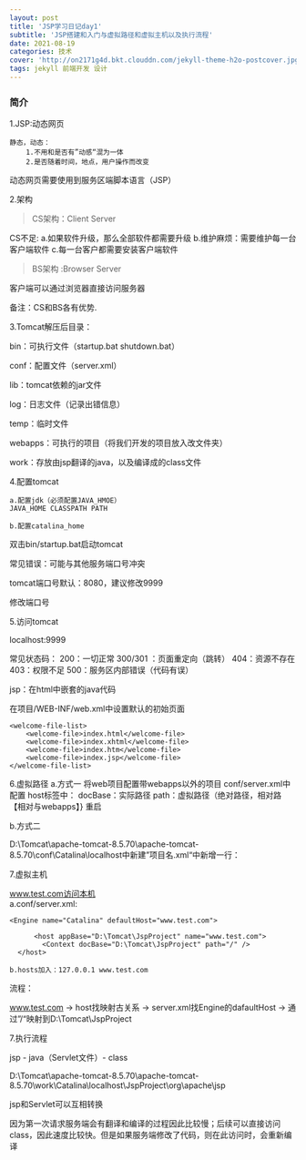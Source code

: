 ```yaml
---
layout: post
title: 'JSP学习日记day1'
subtitle: 'JSP搭建和入门与虚拟路径和虚拟主机以及执行流程'
date: 2021-08-19
categories: 技术
cover: 'http://on2171g4d.bkt.clouddn.com/jekyll-theme-h2o-postcover.jpg'
tags: jekyll 前端开发 设计
---
```


### 简介

1.JSP:动态网页

	静态，动态：
		1.不用和是否有”动感“混为一体
		2.是否随着时间，地点，用户操作而改变

动态网页需要使用到服务区端脚本语言（JSP）

2.架构

> CS架构：Client Server

CS不足:
	a.如果软件升级，那么全部软件都需要升级
	b.维护麻烦：需要维护每一台客户端软件
	c.每一台客户都需要安装客户端软件

> BS架构	:Browser Server

客户端可以通过浏览器直接访问服务器

备注：CS和BS各有优势.

3.Tomcat解压后目录：

bin：可执行文件（startup.bat  shutdown.bat）

conf：配置文件（server.xml）

lib：tomcat依赖的jar文件

log：日志文件（记录出错信息）

temp：临时文件

webapps：可执行的项目（将我们开发的项目放入改文件夹）

work：存放由jsp翻译的java，以及编译成的class文件

4.配置tomcat

	a.配置jdk（必须配置JAVA_HMOE）
	JAVA_HOME CLASSPATH PATH
	
	b.配置catalina_home

双击bin/startup.bat启动tomcat

常见错误：可能与其他服务端口号冲突

tomcat端口号默认：8080，建议修改9999

修改端口号

5.访问tomcat

localhost:9999

常见状态码：
	200：一切正常 
	300/301 ：页面重定向（跳转）
	404：资源不存在
	403：权限不足
	500：服务区内部错误（代码有误）

jsp：在html中嵌套的java代码

在项目/WEB-INF/web.xml中设置默认的初始页面

    <welcome-file-list>
        <welcome-file>index.html</welcome-file>
        <welcome-file>index.xhtml</welcome-file>
        <welcome-file>index.htm</welcome-file>
        <welcome-file>index.jsp</welcome-file>
    </welcome-file-list>

6.虚拟路径
a.方式一
	将web项目配置带webapps以外的项目
	conf/server.xml中配置
	host标签中：
	<Context docBase="D:\Tomcat\JspProject" path="/JspProject" />
	docBase：实际路径
	path：虚拟路径（绝对路径，相对路【相对与webapps】}
	重启

b.方式二

D:\Tomcat\apache-tomcat-8.5.70\apache-tomcat-8.5.70\conf\Catalina\localhost中新建”项目名.xml“中新增一行：

<Context docBase="D:\Tomcat\JspProject" path="/JspProject" />

7.虚拟主机

www.test.com访问本机	
	a.conf/server.xml:

	<Engine name="Catalina" defaultHost="www.test.com">

		  <host appBase="D:\Tomcat\JspProject" name="www.test.com"> 
			<Context docBase="D:\Tomcat\JspProject" path="/" />
	  </host>

	b.hosts加入：127.0.0.1 www.test.com

流程：	
	
www.test.com -> host找映射古关系 -> server.xml找Engine的dafaultHost -> 通过”/“映射到D:\Tomcat\JspProject

7.执行流程

jsp - java（Servlet文件）- class

D:\Tomcat\apache-tomcat-8.5.70\apache-tomcat-8.5.70\work\Catalina\localhost\JspProject\org\apache\jsp

jsp和Servlet可以互相转换

因为第一次请求服务端会有翻译和编译的过程因此比较慢；后续可以直接访问class，因此速度比较快。但是如果服务端修改了代码，则在此访问时，会重新编译